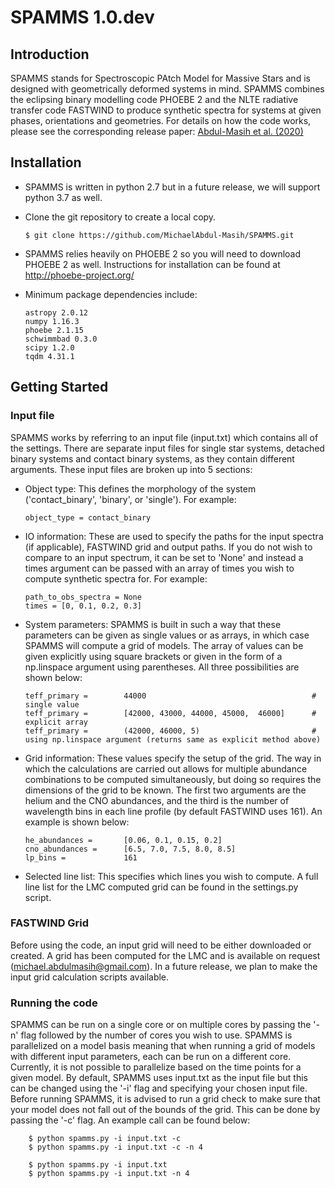# SPAMMS 1.0.dev

Introduction
------------
SPAMMS stands for Spectroscopic PAtch Model for Massive Stars and is designed with geometrically deformed systems in mind.  SPAMMS combines the eclipsing binary modelling code PHOEBE 2 and the NLTE radiative transfer code FASTWIND to produce synthetic spectra for systems at given phases, orientations and geometries.  For details on how the code works, please see the corresponding release paper: [Abdul-Masih et al. (2020)](https://ui.adsabs.harvard.edu/abs/2020arXiv200309008A/abstract)

Installation
------------
*   SPAMMS is written in python 2.7 but in a future release, we will support python 3.7 as well.

*   Clone the git repository to create a local copy.

        $ git clone https://github.com/MichaelAbdul-Masih/SPAMMS.git

*   SPAMMS relies heavily on PHOEBE 2 so you will need to download PHOEBE 2 as well.  Instructions for installation can be found at http://phoebe-project.org/

*   Minimum package dependencies include:

        astropy 2.0.12
        numpy 1.16.3
        phoebe 2.1.15
        schwimmbad 0.3.0
        scipy 1.2.0
        tqdm 4.31.1


Getting Started
---------------
### Input file
SPAMMS works by referring to an input file (input.txt) which contains all of the settings.  There are separate input files for single star systems, detached binary systems and contact binary systems, as they contain different arguments.  These input files are broken up into 5 sections:

*   Object type: This defines the morphology of the system ('contact_binary', 'binary', or 'single').  For example:

        object_type = contact_binary

*   IO information: These are used to specify the paths for the input spectra (if applicable), FASTWIND grid and output paths.  If you do not wish to compare to an input spectrum, it can be set to 'None' and instead a times argument can be passed with an array of times you wish to compute synthetic spectra for.  For example:

        path_to_obs_spectra = None
        times = [0, 0.1, 0.2, 0.3]

*   System parameters: SPAMMS is built in such a way that these parameters can be given as single values or as arrays, in which case SPAMMS will compute a grid of models. The array of values can be given explicitly using square brackets or given in the form of a np.linspace argument using parentheses.  All three possibilities are shown below:

        teff_primary =        44000                                     # single value
        teff_primary =        [42000, 43000, 44000, 45000,  46000]      # explicit array
        teff_primary =        (42000, 46000, 5)                         # using np.linspace argument (returns same as explicit method above)

*   Grid information: These values specify the setup of the grid.  The way in which the calculations are carried out allows for multiple abundance combinations to be computed simultaneously, but doing so requires the dimensions of the grid to be known.  The first two arguments are the helium and the CNO abundances, and the third is the number of wavelength bins in each line profile (by default FASTWIND uses 161).  An example is shown below:

        he_abundances =       [0.06, 0.1, 0.15, 0.2]
        cno_abundances =      [6.5, 7.0, 7.5, 8.0, 8.5]
        lp_bins =             161


*   Selected line list: This specifies which lines you wish to compute.  A full line list for the LMC computed grid can be found in the settings.py script.

### FASTWIND Grid
Before using the code, an input grid will need to be either downloaded or created. A grid has been computed for the LMC and is available on request (michael.abdulmasih@gmail.com).  In a future release, we plan to make the input grid calculation scripts available.

### Running the code
SPAMMS can be run on a single core or on multiple cores by passing the '-n' flag followed by the number of cores you wish to use.  SPAMMS is parallelized on a model basis meaning that when running a grid of models with different input parameters, each can be run on a different core.  Currently, it is not possible to parallelize based on the time points for a given model.  By default, SPAMMS uses input.txt as the input file but this can be changed using the '-i' flag and specifying your chosen input file. Before running SPAMMS, it is advised to run a grid check to make sure that your model does not fall out of the bounds of the grid.  This can be done by passing the '-c' flag.  An example call can be found below:

        $ python spamms.py -i input.txt -c
        $ python spamms.py -i input.txt -c -n 4

        $ python spamms.py -i input.txt
        $ python spamms.py -i input.txt -n 4
